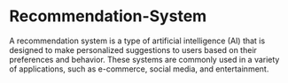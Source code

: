 # Recommendation-System
A recommendation system is a type of artificial intelligence (AI) that is designed to make personalized suggestions to users based on their preferences and behavior. These systems are commonly used in a variety of applications, such as e-commerce, social media, and entertainment.
